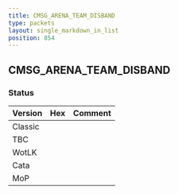 ```yaml
---
title: CMSG_ARENA_TEAM_DISBAND
type: packets
layout: single_markdown_in_list
position: 854
---
```


## CMSG_ARENA_TEAM_DISBAND

### Status

Version | Hex | Comment
---------- | ---------- | ---------- 
Classic |  |  
TBC |  |  
WotLK |  |  
Cata |  |  
MoP |  |  